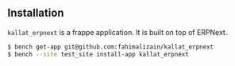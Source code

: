 ## Installation

`kallat_erpnext` is a frappe application. It is built on top of ERPNext.

```bash
$ bench get-app git@github.com:fahimalizain/kallat_erpnext
$ bench --site test_site install-app kallat_erpnext
```
